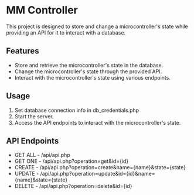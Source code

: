 # MM Controller

This project is designed to store and change a microcontroller's state while providing an API for it to interact with a database.

## Features

- Store and retrieve the microcontroller's state in the database.
- Change the microcontroller's state through the provided API.
- Interact with the microcontroller's state using various endpoints.


## Usage

1. Set database connection info in db_credentials.php
2. Start the server.
3. Access the API endpoints to interact with the microcontroller's state.

## API Endpoints

- GET ALL - /api/api.php
- GET ONE - /api/api.php?operation=get&id={id}
- CREATE - /api/api.php?operation=create&name={name}&state={state}
- UPDATE - /api/api.php?operation=update&id={id}&name={name}&state={state}
- DELETE - /api/api.php?operation=delete&id={id}